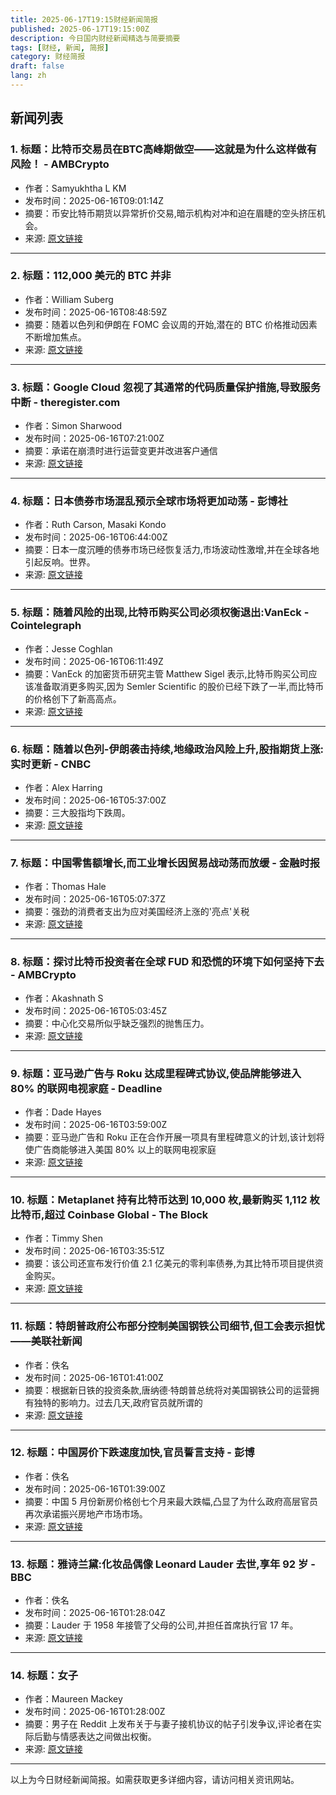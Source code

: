 ```yaml
---
title: 2025-06-17T19:15财经新闻简报
published: 2025-06-17T19:15:00Z
description: 今日国内财经新闻精选与简要摘要
tags: [财经, 新闻, 简报]
category: 财经简报
draft: false
lang: zh
---
```


## 新闻列表

### 1. 标题：比特币交易员在BTC高峰期做空——这就是为什么这样做有风险！ - AMBCrypto
- 作者：Samyukhtha L KM
- 发布时间：2025-06-16T09:01:14Z
- 摘要：币安比特币期货以异常折价交易,暗示机构对冲和迫在眉睫的空头挤压机会。
- 来源: [原文链接](https://ambcrypto.com/bitcoin-traders-are-shorting-btc-at-its-peak-heres-why-thats-risky/)

---

### 2. 标题：112,000 美元的 BTC 并非
- 作者：William Suberg
- 发布时间：2025-06-16T08:48:59Z
- 摘要：随着以色列和伊朗在 FOMC 会议周的开始,潜在的 BTC 价格推动因素不断增加焦点。
- 来源: [原文链接](https://cointelegraph.com/news/112k-btc-not-bull-market-peak-5-things-bitcoin-this-week)

---

### 3. 标题：Google Cloud 忽视了其通常的代码质量保护措施,导致服务中断 - theregister.com
- 作者：Simon Sharwood
- 发布时间：2025-06-16T07:21:00Z
- 摘要：承诺在崩溃时进行运营变更并改进客户通信
- 来源: [原文链接](https://www.theregister.com/2025/06/16/google_cloud_outage_incident_report/)

---

### 4. 标题：日本债券市场混乱预示全球市场将更加动荡 - 彭博社
- 作者：Ruth Carson, Masaki Kondo
- 发布时间：2025-06-16T06:44:00Z
- 摘要：日本一度沉睡的债券市场已经恢复活力,市场波动性激增,并在全球各地引起反响。世界。
- 来源: [原文链接](https://www.bloomberg.com/news/articles/2025-06-15/japan-s-bond-chaos-heralds-more-volatility-across-global-markets)

---

### 5. 标题：随着风险的出现,比特币购买公司必须权衡退出:VanEck - Cointelegraph
- 作者：Jesse Coghlan
- 发布时间：2025-06-16T06:11:49Z
- 摘要：VanEck 的加密货币研究主管 Matthew Sigel 表示,比特币购买公司应该准备取消更多购买,因为 Semler Scientific 的股价已经下跌了一半,而比特币的价格创下了新高高点。
- 来源: [原文链接](https://cointelegraph.com/news/bitcoin-buying-firms-weigh-stopping-risks-emerge-vaneck)

---

### 6. 标题：随着以色列-伊朗袭击持续,地缘政治风险上升,股指期货上涨:实时更新 - CNBC
- 作者：Alex Harring
- 发布时间：2025-06-16T05:37:00Z
- 摘要：三大股指均下跌周。
- 来源: [原文链接](https://www.cnbc.com/2025/06/15/stock-market-today-live-updates.html)

---

### 7. 标题：中国零售额增长,而工业增长因贸易战动荡而放缓 - 金融时报
- 作者：Thomas Hale
- 发布时间：2025-06-16T05:07:37Z
- 摘要：强劲的消费者支出为应对美国经济上涨的'亮点'关税
- 来源: [原文链接](https://www.ft.com/content/398b52dc-c9f8-42d7-817c-dd870098e3af)

---

### 8. 标题：探讨比特币投资者在全球 FUD 和恐慌的环境下如何坚持下去 - AMBCrypto
- 作者：Akashnath S
- 发布时间：2025-06-16T05:03:45Z
- 摘要：中心化交易所似乎缺乏强烈的抛售压力。
- 来源: [原文链接](https://ambcrypto.com/examining-how-bitcoins-investors-are-holding-up-despite-global-fud-and-panic/)

---

### 9. 标题：亚马逊广告与 Roku 达成里程碑式协议,使品牌能够进入 80% 的联网电视家庭 - Deadline
- 作者：Dade Hayes
- 发布时间：2025-06-16T03:59:00Z
- 摘要：亚马逊广告和 Roku 正在合作开展一项具有里程碑意义的计划,该计划将使广告商能够进入美国 80% 以上的联网电视家庭
- 来源: [原文链接](http://deadline.com/2025/06/amazon-ads-roku-set-landmark-pact-connected-tv-streaming-1236432615/)

---

### 10. 标题：Metaplanet 持有比特币达到 10,000 枚,最新购买 1,112 枚比特币,超过 Coinbase Global - The Block
- 作者：Timmy Shen
- 发布时间：2025-06-16T03:35:51Z
- 摘要：该公司还宣布发行价值 2.1 亿美元的零利率债券,为其比特币项目提供资金购买。
- 来源: [原文链接](https://www.theblock.co/post/358191/metaplanet-hits-10000-btc-holdings-surpasses-coinbase-global)

---

### 11. 标题：特朗普政府公布部分控制美国钢铁公司细节,但工会表示担忧——美联社新闻
- 作者：佚名
- 发布时间：2025-06-16T01:41:00Z
- 摘要：根据新日铁的投资条款,唐纳德·特朗普总统将对美国钢铁公司的运营拥有独特的影响力。过去几天,政府官员就所谓的
- 来源: [原文链接](https://apnews.com/article/trump-us-steel-nippon-steel-golden-share-463049c93d7ddedd334dbc34b84c771b)

---

### 12. 标题：中国房价下跌速度加快,官员誓言支持 - 彭博
- 作者：佚名
- 发布时间：2025-06-16T01:39:00Z
- 摘要：中国 5 月份新房价格创七个月来最大跌幅,凸显了为什么政府高层官员再次承诺振兴房地产市场市场。
- 来源: [原文链接](https://www.bloomberg.com/news/articles/2025-06-16/china-home-prices-fall-at-faster-pace-as-officials-vow-support)

---

### 13. 标题：雅诗兰黛:化妆品偶像 Leonard Lauder 去世,享年 92 岁 - BBC
- 作者：佚名
- 发布时间：2025-06-16T01:28:04Z
- 摘要：Lauder 于 1958 年接管了父母的公司,并担任首席执行官 17 年。
- 来源: [原文链接](https://www.bbc.com/news/articles/c70n0d8q892o)

---

### 14. 标题：女子
- 作者：Maureen Mackey
- 发布时间：2025-06-16T01:28:00Z
- 摘要：男子在 Reddit 上发布关于与妻子接机协议的帖子引发争议,评论者在实际后勤与情感表达之间做出权衡。
- 来源: [原文链接](https://www.foxnews.com/travel/woman-upset-husband-would-not-pick-her-up-airport-grow-up)

---


以上为今日财经新闻简报。如需获取更多详细内容，请访问相关资讯网站。